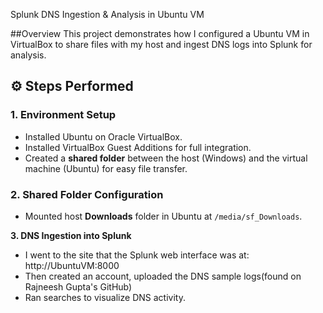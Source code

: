 Splunk DNS Ingestion & Analysis in Ubuntu VM

##Overview
This project demonstrates how I configured a Ubuntu VM in VirtualBox to share files with my host and ingest DNS logs into Splunk for analysis.

## ⚙️ Steps Performed

### 1. Environment Setup
- Installed Ubuntu on Oracle VirtualBox.
- Installed VirtualBox Guest Additions for full integration.
- Created a **shared folder** between the host (Windows) and the virtual machine (Ubuntu) for easy file transfer.

### 2. Shared Folder Configuration
- Mounted host **Downloads** folder in Ubuntu at `/media/sf_Downloads`.


**3. DNS Ingestion into Splunk**
- I went to the site that the Splunk web interface was at: http://UbuntuVM:8000
- Then created an account, uploaded the DNS sample logs(found on Rajneesh Gupta's GitHub)
- Ran searches to visualize DNS activity.
